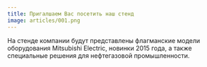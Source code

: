 ```yaml
---
title: Пригалшаем Вас посетить наш стенд
image: articles/001.png
---
```


На стенде компании будут представлены флагманские модели оборудования Mitsubishi Electric, новинки 2015 года, а также специальные решения для нефтегазовой промышленности.
